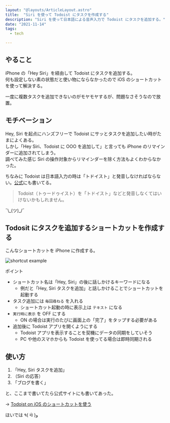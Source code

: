 ```yaml
---
layout: "@layouts/ArticleLayout.astro"
title:  "Siri を使って Todoist にタスクを作成する"
description: "Siri を使って日本語による音声入力で Todoist にタスクを追加する。"
date: "2021-11-14"
tags:
  - tech

---
```


## やること

iPhone の「Hey Siri」を経由して Todoist にタスクを追加する。  
何も設定しない素の状態だと使い物にならなかったので iOS のショートカットを使って解決する。

一度に複数タスクを追加できないのがモヤモヤするが、問題なさそうなので放置。

## モチベーション

Hey, Siri を起点にハンズフリーで Todoist にサッとタスクを追加したい時がたまによくある。  
しかし「Hey Siri、Todoist に OOO を追加して」と言っても iPhone のリマインダーに追加されてしまう。  
調べてみた感じ Siri の操作対象からリマインダーを除く方法もよくわからなかった。

ちなみに Todoist は日本語入力の時は「トドイスト」と発音しなければならない。[公式](https://todoist.com/ja/help/articles/using-siri-with-todoist)にも書いてる。

> Todoist（トゥードゥイスト）を「トドイスト」などと発音しなくてはいけないかもしれません。

¯\\\_(ツ)\_/¯

## Todosit にタスクを追加するショートカットを作成する

こんなショートカットを iPhone に作成する。

![shortcut example](/images/siri-todoist-add-task/shortcut_example.jpg)

ポイント

- ショートカット名は「Hey, Siri」の後に話しかけるキーワードになる
  - 例だと「Hey, Siri タスクを追加」と話しかけることでショートカットを起動する
- タスク追加には `毎回尋ねる` を入れる
  - ショートカット起動の時に表示上は `テキスト` になる
- `実行時に表示` を OFF にする
  - ON の場合は実行のたびに画面上の「完了」をタップする必要がある
- 追加後に Todoist アプリを開くようにする
  - Todoist アプリを表示することを契機にデータの同期をしていそう
  - PC や他のスマホからも Todoist を使ってる場合は即時同期される

## 使い方

1. 「Hey, Siri タスクを追加」
2. （Siri の応答）
3. 「ブログを書く」

と、ここまで書いてたら公式サイトにも書いてあった。

→ [Todoist on iOS のショートカットを使う](https://todoist.com/ja/help/articles/use-shortcuts-with-todoist-on-ios)

ほいでは ٩( ᐛ )و
